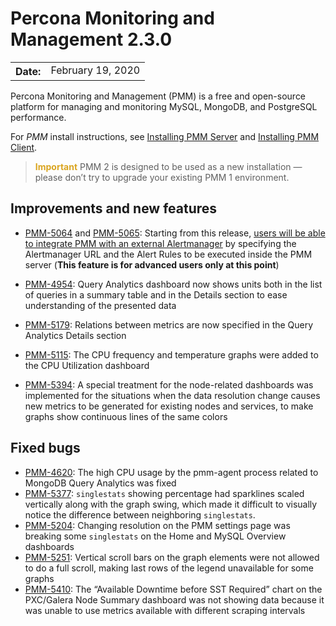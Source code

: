 # Percona Monitoring and Management 2.3.0

<table class="docutils field-list" frame="void" rules="none">
  <colgroup>
    <col class="field-name">
    <col class="field-body">
  </colgroup>
  <tbody valign="top">
    <tr class="field-odd field">
      <th class="field-name">Date:</th>
      <td class="field-body">February 19, 2020</td>
    </tr>
  </tbody>
</table>

Percona Monitoring and Management (PMM) is a free and open-source platform for managing and monitoring MySQL, MongoDB, and PostgreSQL performance.

For *PMM* install instructions, see [Installing PMM Server](../setting-up/server/index.md) and [Installing PMM Client](../setting-up/client/index.md).

> <b style="color:goldenrod">Important</b> PMM 2 is designed to be used as a new installation — please don’t try to upgrade your existing PMM 1 environment.

## Improvements and new features
* [PMM-5064](https://jira.percona.com/browse/PMM-5064) and [PMM-5065](https://jira.percona.com/browse/PMM-5065): Starting from this release, [users will be able to integrate PMM with an external Alertmanager](../faq.md) by specifying the
Alertmanager URL and the Alert Rules to be executed inside the PMM server (**This feature is for advanced users only at this point**)

* [PMM-4954](https://jira.percona.com/browse/PMM-4954): Query Analytics dashboard now shows units both in the list of queries in a summary table and in the Details section to ease understanding of the presented data
* [PMM-5179](https://jira.percona.com/browse/PMM-5179): Relations between metrics are now specified in the Query Analytics Details section
* [PMM-5115](https://jira.percona.com/browse/PMM-5115): The CPU frequency and temperature graphs were added to the CPU Utilization dashboard
* [PMM-5394](https://jira.percona.com/browse/PMM-5394): A special treatment for the node-related dashboards was implemented for the situations when the data resolution change causes new metrics to be generated for existing nodes and services, to make graphs show continuous lines of the same colors

## Fixed bugs
* [PMM-4620](https://jira.percona.com/browse/PMM-4620): The high CPU usage by the pmm-agent process related to MongoDB Query Analytics was fixed
* [PMM-5377](https://jira.percona.com/browse/PMM-5377):  `singlestats` showing percentage had sparklines scaled vertically along with the graph swing, which made it difficult to visually notice the difference between neighboring `singlestats`.
* [PMM-5204](https://jira.percona.com/browse/PMM-5204): Changing resolution on the PMM settings page was breaking some `singlestats` on the Home and MySQL Overview dashboards
* [PMM-5251](https://jira.percona.com/browse/PMM-5251): Vertical scroll bars on the graph elements were not allowed to do a full scroll, making last rows of the legend unavailable for some graphs
* [PMM-5410](https://jira.percona.com/browse/PMM-5410): The “Available Downtime before SST Required” chart on the PXC/Galera Node Summary dashboard was not showing data because it was unable to use metrics available with different scraping intervals
